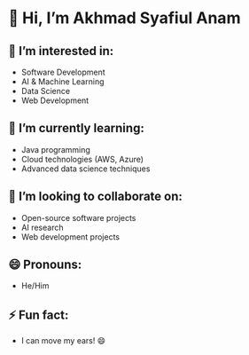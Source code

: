 # 👋 Hi, I’m Akhmad Syafiul Anam

## 👀 I’m interested in:
- Software Development
- AI & Machine Learning
- Data Science
- Web Development

## 🌱 I’m currently learning:
- Java programming
- Cloud technologies (AWS, Azure)
- Advanced data science techniques

## 💞️ I’m looking to collaborate on:
- Open-source software projects
- AI research
- Web development projects

## 😄 Pronouns: 
- He/Him

## ⚡ Fun fact:
- I can move my ears! 😄
